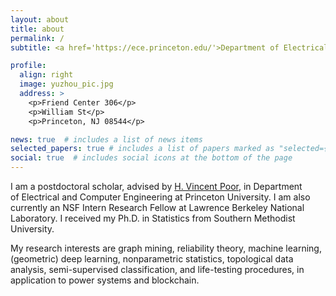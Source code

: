 ```yaml
---
layout: about
title: about
permalink: /
subtitle: <a href='https://ece.princeton.edu/'>Department of Electrical and Computer Engineering</a>. Princeton University.

profile:
  align: right
  image: yuzhou_pic.jpg
  address: >
    <p>Friend Center 306</p>
    <p>William St</p>
    <p>Princeton, NJ 08544</p>

news: true  # includes a list of news items
selected_papers: true # includes a list of papers marked as "selected={true}"
social: true  # includes social icons at the bottom of the page
---
```


I am a postdoctoral scholar, advised by [H. Vincent Poor](https://ece.princeton.edu/people/h-vincent-poor), in Department of Electrical and Computer Engineering at Princeton University. I am also currently an NSF Intern Research Fellow at Lawrence Berkeley National Laboratory. I received my Ph.D. in Statistics from Southern Methodist University.

My research interests are graph mining, reliability theory, machine learning, (geometric) deep learning, nonparametric statistics, topological data analysis, semi-supervised classification, and life-testing procedures, in application to power systems and blockchain.
